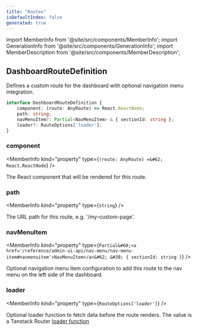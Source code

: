 ```yaml
---
title: "Routes"
isDefaultIndex: false
generated: true
---
```

<!-- This file was generated from the Vendure source. Do not modify. Instead, re-run the "docs:build" script -->
import MemberInfo from '@site/src/components/MemberInfo';
import GenerationInfo from '@site/src/components/GenerationInfo';
import MemberDescription from '@site/src/components/MemberDescription';


## DashboardRouteDefinition

<GenerationInfo sourceFile="packages/dashboard/src/lib/framework/extension-api/types/navigation.ts" sourceLine="15" packageName="@vendure/dashboard" since="3.4.0" />

Defines a custom route for the dashboard with optional navigation menu integration.

```ts title="Signature"
interface DashboardRouteDefinition {
    component: (route: AnyRoute) => React.ReactNode;
    path: string;
    navMenuItem?: Partial<NavMenuItem> & { sectionId: string };
    loader?: RouteOptions['loader'];
}
```

<div className="members-wrapper">

### component

<MemberInfo kind="property" type={`(route: AnyRoute) =&#62; React.ReactNode`}   />

The React component that will be rendered for this route.
### path

<MemberInfo kind="property" type={`string`}   />

The URL path for this route, e.g. '/my-custom-page'.
### navMenuItem

<MemberInfo kind="property" type={`Partial&#60;<a href='/reference/admin-ui-api/nav-menu/nav-menu-item#navmenuitem'>NavMenuItem</a>&#62; &#38; { sectionId: string }`}   />

Optional navigation menu item configuration to add this route to the nav menu
on the left side of the dashboard.
### loader

<MemberInfo kind="property" type={`RouteOptions['loader']`}   />

Optional loader function to fetch data before the route renders.
The value is a Tanstack Router
[loader function](https://tanstack.com/router/latest/docs/framework/react/guide/data-loading#route-loaders)


</div>
